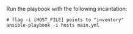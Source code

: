 Run the playbook with the following incantation:
```
# flag -i [HOST_FILE] points to "inventory"
ansible-playbook -i hosts main.yml
```
